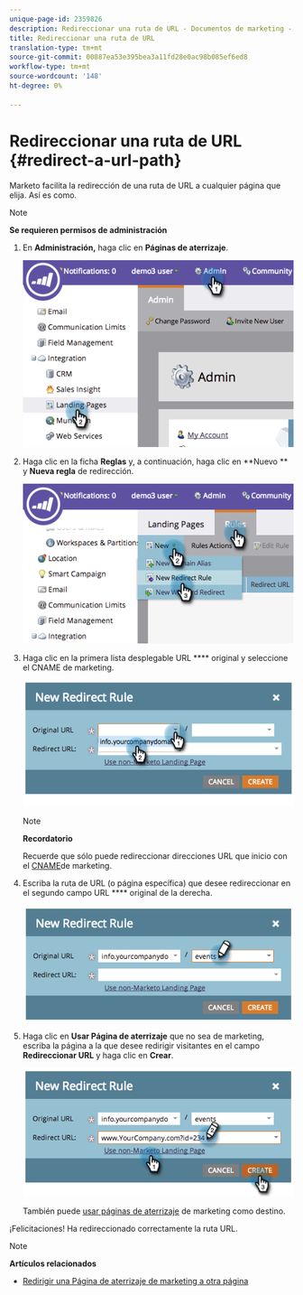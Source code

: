 ```yaml
---
unique-page-id: 2359826
description: Redireccionar una ruta de URL - Documentos de marketing - Documentación del producto
title: Redireccionar una ruta de URL
translation-type: tm+mt
source-git-commit: 00887ea53e395bea3a11fd28e0ac98b085ef6ed8
workflow-type: tm+mt
source-wordcount: '148'
ht-degree: 0%

---
```



# Redireccionar una ruta de URL {#redirect-a-url-path}

Marketo facilita la redirección de una ruta de URL a cualquier página que elija. Así es como.

>[!NOTE]
>
>**Se requieren permisos de administración**

1. En **Administración,** haga clic en **Páginas de aterrizaje**.

   ![](assets/image2014-9-18-13-3a43-3a29.png)

1. Haga clic en la ficha **Reglas** y, a continuación, haga clic en **Nuevo ** y **Nueva regla** de redirección.

   ![](assets/image2014-9-18-13-3a43-3a40.png)

1. Haga clic en la primera lista desplegable URL **** original y seleccione el CNAME de marketing.

   ![](assets/image2014-9-18-13-3a43-3a49.png)

   >[!NOTE]
   >
   >**Recordatorio**
   >
   >
   >Recuerde que sólo puede redireccionar direcciones URL que inicio con el [CNAME](../../../../product-docs/demand-generation/landing-pages/landing-page-actions/customize-your-landing-page-urls-with-a-cname.md)de marketing.

1. Escriba la ruta de URL (o página específica) que desee redireccionar en el segundo campo URL **** original de la derecha.

   ![](assets/image2014-9-18-13-3a43-3a59.png)

1. Haga clic en **Usar Página de aterrizaje** que no sea de marketing, escriba la página a la que desee redirigir visitantes en el campo **Redireccionar URL** y haga clic en **Crear**.

   ![](assets/image2014-9-18-13-3a44-3a7.png)

   También puede [usar páginas de aterrizaje](https://docs.marketo.com/x/vAEk) de marketing como destino.

¡Felicitaciones!  Ha redireccionado correctamente la ruta URL.

>[!NOTE]
>
>**Artículos relacionados**
>
>* [Redirigir una Página de aterrizaje de marketing a otra página](../../../../product-docs/demand-generation/landing-pages/landing-page-actions/redirect-a-marketo-landing-page-to-another-page.md)

>



